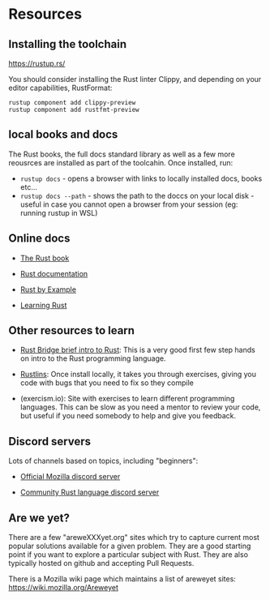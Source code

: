 # Resources


## Installing the toolchain

https://rustup.rs/

You should consider installing the Rust linter Clippy, and depending on your editor capabilities, RustFormat:

    rustup component add clippy-preview
    rustup component add rustfmt-preview


## local books and docs

The Rust books, the full docs standard library as well as a few more reousrces are installed as part of the toolcahin. Once installed, run:

* `rustup docs` - opens a browser with links to locally installed docs, books etc...
* `rustup docs --path` - shows the path to the doccs on your local disk - useful in case you cannot open a browser from your session (eg: running rustup in WSL)


## Online docs

* [The Rust book](https://doc.rust-lang.org/book/)

* [Rust documentation](https://doc.rust-lang.org/)

* [Rust by Example](https://doc.rust-lang.org/rust-by-example/)

* [Learning Rust](https://learning-rust.github.io/)


## Other resources to learn

* [Rust Bridge brief intro to Rust](https://intro.rustbridge.com/en/intro/#1): This is a very good first few step hands on intro to the Rust programming language.

* [Rustlins](https://github.com/rust-lang/rustlings): Once install locally, it takes you through exercises, giving you code with bugs that you need to fix so they compile

* (exercism.io): Site with exercises to learn different programming languages. This can be slow as you need a mentor to review your code, but useful if you need somebody to help and give you feedback.


## Discord servers

Lots of channels based on topics, including "beginners":

* [Official Mozilla discord server](https://discordapp.com/invite/rust-lang)

* [Community Rust language discord server](https://discord.gg/aVESxV8)

## Are we yet?
There are a few "areweXXXyet.org" sites which try to capture current most popular solutions available for a given problem.
They are a good starting point if you want to explore a particular subject with Rust.
They are also typically hosted on github and accepting Pull Requests.

There is a Mozilla wiki page which maintains a list of areweyet sites: https://wiki.mozilla.org/Areweyet

